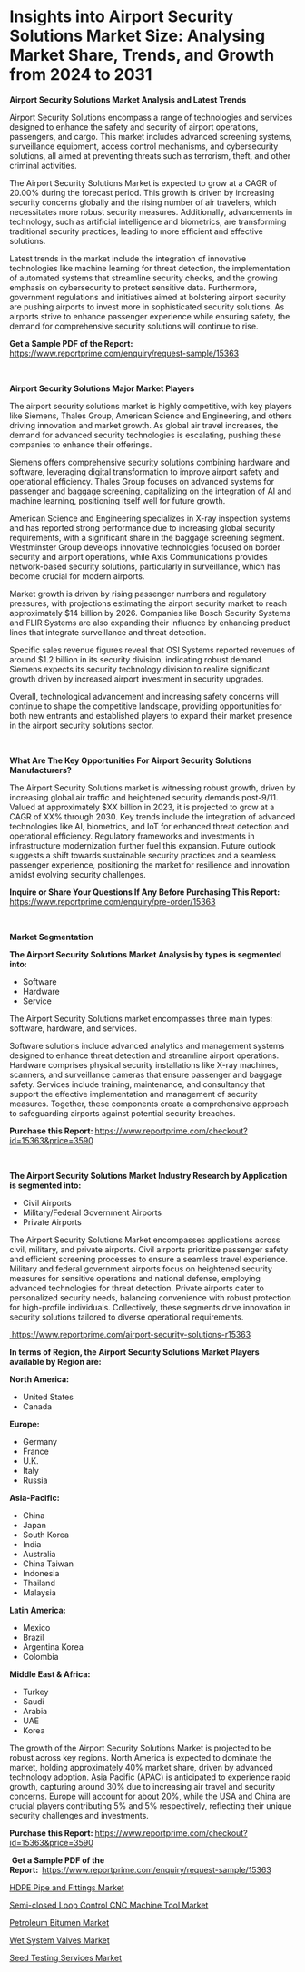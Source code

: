 <p><h1>Insights into Airport Security Solutions Market Size: Analysing Market Share, Trends, and Growth from 2024 to 2031</h1></p><p><strong>Airport Security Solutions Market Analysis and Latest Trends</strong></p>
<p><p>Airport Security Solutions encompass a range of technologies and services designed to enhance the safety and security of airport operations, passengers, and cargo. This market includes advanced screening systems, surveillance equipment, access control mechanisms, and cybersecurity solutions, all aimed at preventing threats such as terrorism, theft, and other criminal activities.</p><p>The Airport Security Solutions Market is expected to grow at a CAGR of 20.00% during the forecast period. This growth is driven by increasing security concerns globally and the rising number of air travelers, which necessitates more robust security measures. Additionally, advancements in technology, such as artificial intelligence and biometrics, are transforming traditional security practices, leading to more efficient and effective solutions.</p><p>Latest trends in the market include the integration of innovative technologies like machine learning for threat detection, the implementation of automated systems that streamline security checks, and the growing emphasis on cybersecurity to protect sensitive data. Furthermore, government regulations and initiatives aimed at bolstering airport security are pushing airports to invest more in sophisticated security solutions. As airports strive to enhance passenger experience while ensuring safety, the demand for comprehensive security solutions will continue to rise.</p></p>
<p><strong>Get a Sample PDF of the Report:&nbsp;</strong> <a href="https://www.reportprime.com/enquiry/request-sample/15363?utm_campaign=28&utm_medium=2&utm_source=Github&utm_content=ia&utm_term=28102024&utm_id=airport-security-solutions">https://www.reportprime.com/enquiry/request-sample/15363</a></p>
<p>&nbsp;</p>
<p><strong>Airport Security Solutions Major Market Players</strong></p>
<p><p>The airport security solutions market is highly competitive, with key players like Siemens, Thales Group, American Science and Engineering, and others driving innovation and market growth. As global air travel increases, the demand for advanced security technologies is escalating, pushing these companies to enhance their offerings.</p><p>Siemens offers comprehensive security solutions combining hardware and software, leveraging digital transformation to improve airport safety and operational efficiency. Thales Group focuses on advanced systems for passenger and baggage screening, capitalizing on the integration of AI and machine learning, positioning itself well for future growth.</p><p>American Science and Engineering specializes in X-ray inspection systems and has reported strong performance due to increasing global security requirements, with a significant share in the baggage screening segment. Westminster Group develops innovative technologies focused on border security and airport operations, while Axis Communications provides network-based security solutions, particularly in surveillance, which has become crucial for modern airports.</p><p>Market growth is driven by rising passenger numbers and regulatory pressures, with projections estimating the airport security market to reach approximately $14 billion by 2026. Companies like Bosch Security Systems and FLIR Systems are also expanding their influence by enhancing product lines that integrate surveillance and threat detection.</p><p>Specific sales revenue figures reveal that OSI Systems reported revenues of around $1.2 billion in its security division, indicating robust demand. Siemens expects its security technology division to realize significant growth driven by increased airport investment in security upgrades.</p><p>Overall, technological advancement and increasing safety concerns will continue to shape the competitive landscape, providing opportunities for both new entrants and established players to expand their market presence in the airport security solutions sector.</p></p>
<p>&nbsp;</p>
<p><strong>What Are The Key Opportunities For Airport Security Solutions Manufacturers?</strong></p>
<p><p>The Airport Security Solutions market is witnessing robust growth, driven by increasing global air traffic and heightened security demands post-9/11. Valued at approximately $XX billion in 2023, it is projected to grow at a CAGR of XX% through 2030. Key trends include the integration of advanced technologies like AI, biometrics, and IoT for enhanced threat detection and operational efficiency. Regulatory frameworks and investments in infrastructure modernization further fuel this expansion. Future outlook suggests a shift towards sustainable security practices and a seamless passenger experience, positioning the market for resilience and innovation amidst evolving security challenges.</p></p>
<p><strong>Inquire or Share Your Questions If Any Before Purchasing This Report:</strong> <a href="https://www.reportprime.com/enquiry/pre-order/15363?utm_campaign=28&utm_medium=2&utm_source=Github&utm_content=ia&utm_term=28102024&utm_id=airport-security-solutions">https://www.reportprime.com/enquiry/pre-order/15363</a></p>
<p>&nbsp;</p>
<p><strong>Market Segmentation</strong></p>
<p><strong>The Airport Security Solutions Market Analysis by types is segmented into:</strong></p>
<p><ul><li>Software</li><li>Hardware</li><li>Service</li></ul></p>
<p><p>The Airport Security Solutions market encompasses three main types: software, hardware, and services. </p><p>Software solutions include advanced analytics and management systems designed to enhance threat detection and streamline airport operations. Hardware comprises physical security installations like X-ray machines, scanners, and surveillance cameras that ensure passenger and baggage safety. Services include training, maintenance, and consultancy that support the effective implementation and management of security measures. Together, these components create a comprehensive approach to safeguarding airports against potential security breaches.</p></p>
<p><strong>Purchase this Report:&nbsp;</strong><a href="https://www.reportprime.com/checkout?id=15363&price=3590&utm_campaign=28&utm_medium=2&utm_source=Github&utm_content=ia&utm_term=28102024&utm_id=airport-security-solutions">https://www.reportprime.com/checkout?id=15363&price=3590</a></p>
<p>&nbsp;</p>
<p><strong>The Airport Security Solutions Market Industry Research by Application is segmented into:</strong></p>
<p><ul><li>Civil Airports</li><li>Military/Federal Government Airports</li><li>Private Airports</li></ul></p>
<p><p>The Airport Security Solutions Market encompasses applications across civil, military, and private airports. Civil airports prioritize passenger safety and efficient screening processes to ensure a seamless travel experience. Military and federal government airports focus on heightened security measures for sensitive operations and national defense, employing advanced technologies for threat detection. Private airports cater to personalized security needs, balancing convenience with robust protection for high-profile individuals. Collectively, these segments drive innovation in security solutions tailored to diverse operational requirements.</p></p>
<p><a href="https://www.reportprime.com/airport-security-solutions-r15363?utm_campaign=28&utm_medium=2&utm_source=Github&utm_content=ia&utm_term=28102024&utm_id=airport-security-solutions">&nbsp;https://www.reportprime.com/airport-security-solutions-r15363</a></p>
<p><strong>In terms of Region, the Airport Security Solutions Market Players available by Region are:</strong></p>
<p>
    <p> <strong> North America: </strong>
        <ul>
            <li>United States</li>
            <li>Canada</li>
        </ul>
        </p> 
    <p> <strong> Europe: </strong>
        <ul>
            <li>Germany</li>
            <li>France</li>
            <li>U.K.</li>
            <li>Italy</li>
            <li>Russia</li>
        </ul>
        </p> 
    <p> <strong> Asia-Pacific: </strong>
        <ul>
            <li>China</li>
            <li>Japan</li>
            <li>South Korea</li>
            <li>India</li>
            <li>Australia</li>
            <li>China Taiwan</li>
            <li>Indonesia</li>
            <li>Thailand</li>
            <li>Malaysia</li>
        </ul>
        </p> 
    <p> <strong> Latin America: </strong>
        <ul>
            <li>Mexico</li>
            <li>Brazil</li>
            <li>Argentina Korea</li>
            <li>Colombia</li>
        </ul>
        </p> 
    <p> <strong> Middle East & Africa: </strong>
        <ul>
            <li>Turkey</li>
            <li>Saudi</li>
            <li>Arabia</li>
            <li>UAE</li>
            <li>Korea</li>
        </ul>
    </p>
    </p>
<p><p>The growth of the Airport Security Solutions Market is projected to be robust across key regions. North America is expected to dominate the market, holding approximately 40% market share, driven by advanced technology adoption. Asia Pacific (APAC) is anticipated to experience rapid growth, capturing around 30% due to increasing air travel and security concerns. Europe will account for about 20%, while the USA and China are crucial players contributing 5% and 5% respectively, reflecting their unique security challenges and investments.</p></p>
<p><strong>Purchase this Report: </strong><a href="https://www.reportprime.com/checkout?id=15363&price=3590&utm_campaign=28&utm_medium=2&utm_source=Github&utm_content=ia&utm_term=28102024&utm_id=airport-security-solutions">https://www.reportprime.com/checkout?id=15363&price=3590</a></p>
<p>&nbsp;<strong>Get a Sample PDF of the Report:&nbsp;&nbsp;</strong><a href="https://www.reportprime.com/enquiry/request-sample/15363?utm_campaign=28&utm_medium=2&utm_source=Github&utm_content=ia&utm_term=28102024&utm_id=airport-security-solutions">https://www.reportprime.com/enquiry/request-sample/15363</a></p>
<p><strong></strong></p>
<p><p><a href="https://www.linkedin.com/pulse/hdpe-pipe-fittings-market-size-share-analysis-growth-trends-br7nc?utm_campaign=28&utm_medium=2&utm_source=Github&utm_content=ia&utm_term=28102024&utm_id=airport-security-solutions">HDPE Pipe and Fittings Market</a></p><p><a href="https://issuu.com/reportprime-2/docs/semi-closed-loop-control-cnc-machin_7b58e5a7af1240?utm_campaign=28&utm_medium=2&utm_source=Github&utm_content=ia&utm_term=28102024&utm_id=airport-security-solutions">Semi-closed Loop Control CNC Machine Tool Market</a></p><p><a href="https://www.linkedin.com/pulse/influencing-factors-petroleum-bitumen-market-insights-growth-awfrc?utm_campaign=28&utm_medium=2&utm_source=Github&utm_content=ia&utm_term=28102024&utm_id=airport-security-solutions">Petroleum Bitumen Market</a></p><p><a href="https://issuu.com/reportprime-2/docs/wet-system-valves-market-size-2030._d199272ad423c2?utm_campaign=28&utm_medium=2&utm_source=Github&utm_content=ia&utm_term=28102024&utm_id=airport-security-solutions">Wet System Valves Market</a></p><p><a href="https://github.com/OrlandoHBarks/Market-Research-Report-List-1/blob/main/seed-testing-services-market.md?utm_campaign=28&utm_medium=2&utm_source=Github&utm_content=ia&utm_term=28102024&utm_id=airport-security-solutions">Seed Testing Services Market</a></p></p>